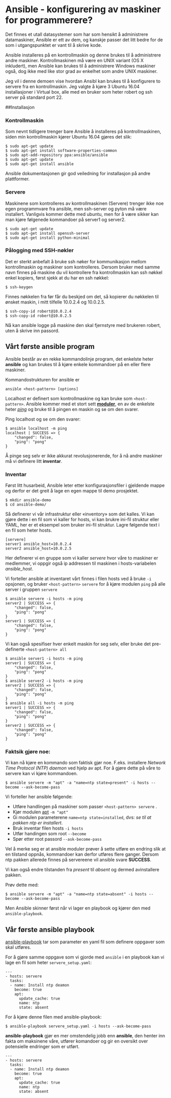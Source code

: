 # Ansible - konfigurering av maskiner for programmerere?

Det finnes et utall datasystemer som har som hensikt å administrere datamaskiner, Ansible er ett av dem, og kanskje passer det litt bedre for de som i utgangspunktet er vant til å skrive kode.

Ansible installeres på en kontrollmaskin og denne brukes til å administrere andre maskiner. Kontrollmaskinen må være en UNIX variant (OS X inkludert), men Ansible kan brukes til å administrere Windows maskiner også, dog ikke med like stor grad av enkelhet som andre UNIX maskiner. 

Jeg vil i denne demoen vise hvordan Ansibl kan brukes til å konfigurere to servere fra en kontrollmaskin. Jeg valgte å kjøre 3 Ubuntu 16.04 installasjoner i Virtual box, alle med en bruker som heter robert og ssh server på standard port 22.
 
##Installasjon

### Kontrollmaskin

Som nevnt tidligere trenger bare Ansible å installeres på kontrollmaskinen, siden min kontrollmaskin kjører Ubuntu 16.04 gjøres det slik:
	
	$ sudo apt-get update
	$ sudo apt-get install software-properties-common
	$ sudo apt-add-repository ppa:ansible/ansible
	$ sudo apt-get update
	$ sudo apt-get install ansible

Ansible dokumentasjonen gir god veiledning for installasjon på andre plattformer.

### Servere

Maskinene som kontrolleres av kontrollmaskinen (Servere) trenger ikke noe egen programmvare fra ansible, men ssh-server og pyton må være installert. Vanligvis kommer dette med ubuntu, men for å være sikker kan man kjøre følgenede kommandoer på server1 og server2.

	$ sudo apt-get update
	$ sudo apt-get install openssh-server
	$ sudo apt-get install python-minimal

### Pålogging med SSH-nøkler

Det er sterkt anbefalt å bruke ssh nøker for kommunikasjon mellom kontrollmaskin og maskiner som kontrolleres. Dersom bruker med samme navn finnes på maskine du vil kontrollere fra kontrollmaskin kan ssh nøkkel enkel kopiers, først sjekk at du har en ssh nøkkel:

	$ ssh-keygen

Finnes nøkkelen fra før får du beskjed om det, så kopierer du nøkkelen til ønsket maskin, i mitt tilfelle 10.0.2.4 og 10.0.2.5.

	$ ssh-copy-id robert@10.0.2.4
	$ ssh-copy-id robert@10.0.2.5

Nå kan ansible logge på maskine den skal fjernstyre med brukeren robert, uten å skrive inn passord.

## Vårt første ansible program

Ansible består av en rekke kommandolinje program, det enkelste heter **ansible** og kan brukes til å kjøre enkele kommandoer på en eller flere maskiner.

Kommandostrukturen for ansible er

	ansible <host-pattern> [options]

Localhost er definert som kontrollmaskine og kan bruke som `<host-pattern>`.
Ansible kommer med et stort sett [**moduler**](https://docs.ansible.com/ansible/latest/user_guide/modules_intro.html), en av de enkelste heter [*ping*](https://docs.ansible.com/ansible/latest/modules/ping_module.html) og bruke til å pingen en maskin og se om den svarer.

Ping localhost og se om den svarer:

	$ ansible localhost -m ping
	localhost | SUCCESS => {
    	"changed": false,
    	"ping": "pong"
	}

Å pinge seg selv er ikke akkurat revolusjonerende, for å nå andre maskiner må vi definere litt **inventar**.

### Inventar

Først litt husarbeid, Ansible leter etter konfigurasjonsfiler i gjeldende mappe og derfor er det greit å lage en egen mappe til demo prosjektet.
	
	$ mkdir ansible-demo
	$ cd ansible-demo/


Så definerer vi vår infrastruktur eller «inventory» som det kalles. Vi kan gjøre dette i en fil som vi kaller for hosts, vi kan brukre ini-fil struktur eller YAML, her er et eksempel som bruker ini-fil struktur. Lagre følgende text i en fil som heter hosts.

	[servere]
	server1 ansible_host=10.0.2.4
	server2 ansible_host=10.0.2.5

Her definerer vi en gruppe som vi kaller *servere* hvor våre to maskiner er medlemmer, vi oppgir også ip addressen til maskinen i hosts-variabelen *ansible_host*.

Vi forteller ansible at inventaret vårt finnes i filen hosts ved å bruke `-i` opsjonen, og bruker `<host-pattern>` `servere` for å kjøre modulen `ping` på alle server i gruppen `servere`

	$ ansible servere -i hosts -m ping
	server2 | SUCCESS => {
	    "changed": false,
	    "ping": "pong"
	}
	server1 | SUCCESS => {
	    "changed": false,
	    "ping": "pong"
	}

Vi kan også spesifiser hver enkelt maskin for seg selv, eller bruke det pre-definerte `<host-pattern> all`

	$ ansible server1 -i hosts -m ping
	server1 | SUCCESS => {
	    "changed": false,
	    "ping": "pong"
	}
	$ ansible server2 -i hosts -m ping
	server2 | SUCCESS => {
	    "changed": false,
	    "ping": "pong"
	}
	$ ansible all -i hosts -m ping
	server1 | SUCCESS => {
	    "changed": false,
	    "ping": "pong"
	}
	server2 | SUCCESS => {
	    "changed": false,
	    "ping": "pong"
	}


### Faktsik gjøre noe:

Vi kan nå kjøre en kommando som faktisk gjør noe. F.eks. installere *Network Time Protocol (NTP) daemon* ved hjelp av apt.
For å gjøre dette på våre to servere kan vi kjøre kommandoen.

	$ ansible servere -m "apt" -a "name=ntp state=present" -i hosts --become --ask-become-pass

Vi forteller her ansible følgende:

* Utføre handlingen på maskiner som passer `<host-pattern> servere` .
* Kjør modulen [apt](https://docs.ansible.com/ansible/latest/modules/apt_module.html) `-m "apt"`
* Gi modulen parameterene `name=ntp state=installed`, dvs: *se til at pakken ntp er installert*.
* Bruk inventar filen hosts `-i hosts`
* Utfør handingen som root `--become`
* Spør etter root passord `--ask-become-pass`

Vel å merke seg er at ansible moduler prøver å sette utføre en endring slik at en tilstand oppnås, kommandoer kan derfor utføres flere ganger. Dersom ntp pakken allerede finnes på servereene vil ansible svare **SUCCESS**.

Vi kan også endre tilstanden fra *present* til *absent* og dermed avinstallere pakken.

Prøv dette med:

	$ ansible servere -m "apt" -a "name=ntp state=absent" -i hosts --become --ask-become-pass

Men Ansible skinner først når vi lager en playbook og kjører den med `ansible-playbook`.

## Vår første ansible playbook

[ansible-playbook](https://docs.ansible.com/ansible/latest/user_guide/playbooks_intro.html) tar som parameter en yaml fil som definere oppgaver som skal utføres.

For å gjøre samme oppgave som vi gjorde med `ansible` i en playbook kan vi lage en fil som heter `servere_setup.yaml`:

	---
	- hosts: servere
	  tasks:
	  - name: Install ntp deamon
	    become: true
	    apt:
	      update_cache: true
	      name: ntp
	      state: absent

For å kjøre denne filen med ansible-playbook:

	$ ansible-playbook servere_setup.yaml -i hosts --ask-become-pass

**ansible-playbook** gjør en mer omstendelig jobb enn **ansible**, den henter inn fakta om maksinene våre, utfører komandoer og gir en oversikt over potensielle endringer som er utført.





	---
	- hosts: servere
	  tasks:
	  - name: Install ntp deamon
	    become: true
	    apt:
	      update_cache: true
	      name: ntp
	      state: absent